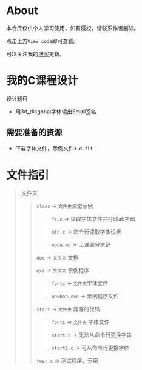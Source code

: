 # About
本仓库仅供个人学习使用，如有侵权，请联系作者删除。

点击上方`View code`即可查看。


可以关注我的[博客](https://blog.jhx.asia)更新。



# 我的C课程设计



设计题目
- 用3d_diagonal字体输出Email签名

## 需要准备的资源
+ 下载字体文件，示例文件`3-d.flf`

# 文件指引
> 文件夹
>>
>> `class`    -> `文件夹`课堂示例 
>>
>>>
>>> `fs.c`   -> 读取字体文件并打印ab字母   
>>>
>>> `mlh.c`    -> 命令行读取字体设置  
>>>
>>> `node.md`     -> 上课部分笔记  
>>>
>> `doc`   -> `文件夹` 文档    
>>
>> `exe`    -> `文件夹` 示例程序  
>>
>>> `fonts` -> `文件夹`字体文件  
>>>  
>>> `newban.exe`  ->  示例程序文件
>>>
>> `start`    -> `文件夹` 我写的代码 
>>
>>> `fonts` -> `文件夹` 字体文件 
>>>
>>> `start.c`   -> 无法从命令行更换字体
>>>
>>> `start2.c`   -> 可从命令行更换字体
>>> 
>>
>> `test.c`    -> 测试程序，无用
>>
  









